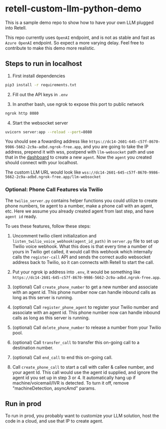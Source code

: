 # retell-custom-llm-python-demo

This is a sample demo repo to show how to have your own LLM plugged into Retell.

This repo currently uses `OpenAI` endpoint, and is not as stable and fast as `Azure
OpenAI` endpoint. So expect a more varying delay. Feel free to contribute to make
this demo more realistic.

## Steps to run in localhost

1. First install dependencies

```bash
pip3 install -r requirements.txt
```

2. Fill out the API keys in `.env`

3. In another bash, use ngrok to expose this port to public network

```bash
ngrok http 8080
```

4. Start the websocket server

```bash
uvicorn server:app --reload --port=8080
```

You should see a fowarding address like
`https://dc14-2601-645-c57f-8670-9986-5662-2c9a-adbd.ngrok-free.app`, and you
are going to take the IP address, prepend it with wss, postpend with
`llm-websocket` path and use that in the [dashboard](https://beta.retellai.com/dashboard) to create a new `agent`. Now
the `agent` you created should connect with your localhost.

The custom LLM URL would look like
`wss://dc14-2601-645-c57f-8670-9986-5662-2c9a-adbd.ngrok-free.app/llm-websocket`

### Optional: Phone Call Features via Twilio

The `twilio_server.py` contains helper functions you could utilize to create phone numbers, tie agent to a number,
make a phone call with an agent, etc. Here we assume you already created agent from last step, and have `agent id` ready.

To ues these features, follow these steps:

1. Uncomment twilio client initialization and `listen_twilio_voice_webhook(agent_id_path)` in `server.py` file to set up Twilio voice webhook. What this does is that every time a number of yours in Twilio get called, it would call this webhook which internally calls the `register-call` API and sends the correct audio websocket address back to Twilio, so it can connects with Retell to start the call.

2. Put your ngrok ip address into `.env`, it would be something like `https://dc14-2601-645-c57f-8670-9986-5662-2c9a-adbd.ngrok-free.app`.

3. (optional) Call `create_phone_number` to get a new number and associate with an agent id. This phone number now can handle inbound calls as long as this server is running.

4. (optional) Call `register_phone_agent` to register your Twilio number and associate with an agent id. This phone number now can handle inbound calls as long as this server is running.

5. (optional) Call `delete_phone_number` to release a number from your Twilio pool.

6. (optional) Call `transfer_call` to transfer this on-going call to a destination number.

7. (optional) Call `end_call` to end this on-going call.

8. Call `create_phone_call` to start a call with caller & callee number, and your agent Id. This call would use the agent id supplied, and ignore the agent id you set up in step 3 or 4. It automatically hang up if machine/voicemail/IVR is detected. To turn it off, remove "machineDetection, asyncAmd" params.

## Run in prod

To run in prod, you probably want to customize your LLM solution, host the code
in a cloud, and use that IP to create agent.
